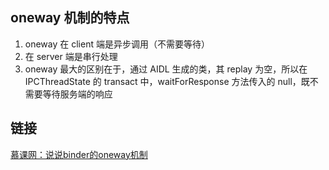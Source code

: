 ## oneway 机制的特点

1. oneway 在 client 端是异步调用（不需要等待）
2. 在 server 端是串行处理 
3. oneway 最大的区别在于，通过 AIDL 生成的类，其 replay 为空，所以在 IPCThreadState 的 transact 中，waitForResponse 方法传入的 null，既不需要等待服务端的响应

## 链接
[慕课网：说说binder的oneway机制](https://coding.imooc.com/lesson/340.html#mid=26032)